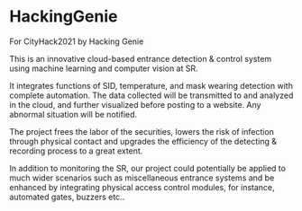 # HackingGenie
For CityHack2021 by Hacking Genie

This is an innovative cloud-based entrance detection & control system using machine learning and computer vision at SR. 

It integrates functions of SID, temperature, and mask wearing detection with complete automation. The data collected will be transmitted to and analyzed in the cloud, and further visualized before posting to a website. Any abnormal situation will be notified. 

The project frees the labor of the securities, lowers the risk of infection through physical contact and upgrades the efficiency of the detecting & recording process to a great extent.

In addition to monitoring the SR, our project could potentially be applied to much wider scenarios such as miscellaneous entrance systems and be enhanced by integrating physical access control modules, for instance, automated gates, buzzers etc.. 
